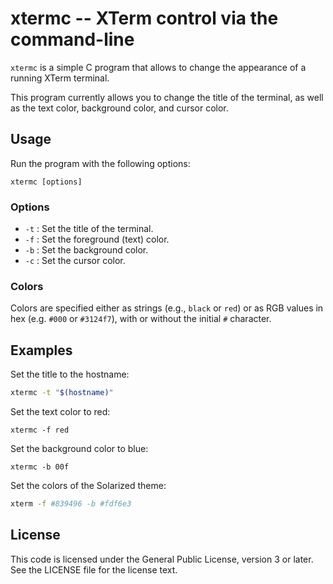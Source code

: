 # xtermc -- XTerm control via the command-line

`xtermc` is a simple C program
that allows to change the appearance of a running XTerm terminal.

This program currently allows you to change the title of the terminal,
as well as the text color, background color, and cursor color.

## Usage

Run the program with the following options:
```SH
xtermc [options]
```

### Options

- `-t` <string>: Set the title of the terminal.
- `-f` <color>: Set the foreground (text) color.
- `-b` <color>: Set the background color.
- `-c` <color>: Set the cursor color.

### Colors
Colors are specified either as strings (e.g., `black` or `red`)
or as RGB values in hex (e.g. `#000` or `#3124f7`),
with or without the initial `#` character.

## Examples

Set the title to the hostname:
```sh
xtermc -t "$(hostname)"
```
    
Set the text color to red:
```SH
xtermc -f red
```

Set the background color to blue:
```SH
xtermc -b 00f
```

Set the colors of the Solarized theme:
```sh
xterm -f #839496 -b #fdf6e3
```
    
## License
This code is licensed under the General Public License, version 3 or later.
See the LICENSE file for the license text.

